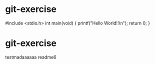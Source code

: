 # git-exercise
#include <stdio.h>
int main(void)
{
   printf("Hello World!!\n");
   return 0;
}
# git-exercise

testmadaaaaaa
readme6

